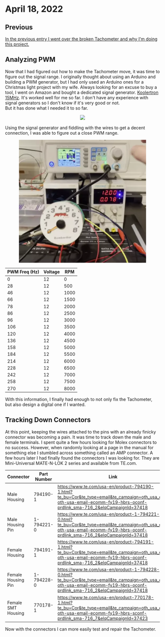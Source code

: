 # April 18, 2022

## Previous

[In the previous entry I went over the broken Tachometer and why I'm doing this project.](../17-04-2022/entry.md)

## Analyzing PWM

Now that I had figured out how to make the Tachometer move, it was time to figure out the signal range.
I originally thought about using an Arduino and building a PWM generator, but I had only used an Arduino ones for a 
Christmas light project with my wife.  Always looking for an excuse to buy a tool, I went on Amazon
and bought a dedicated signal generator.
[Koolertron 15MHz](https://www.amazon.com/gp/product/B07211YWMK/ref=ppx_yo_dt_b_search_asin_title?ie=UTF8&th=1). It's
worked well for me so far.  I don't have any experience with signal generators so I don't know if it's very good or not.  
But it has done what I needed it to so far.

<p align="center">
    <img width="800" src="signal-generator.png">
</p>

Using the signal generator and fiddling with the wires to get a decent connection, I was able to figure out a close PWM
range.

<p align="center">
    <img height="400" src="pwm-range.webp">
</p>

|PWM Freq (Hz)|Voltage|RPM|
|-------------|-------|---|
|0|12|0|
|28|12|500|
|46|12|1000|
|66|12|1500|
|78|12|2000|
|86|12|2500|
|96|12|3000|
|106|12|3500|
|120|12|4000|
|136|12|4500|
|158|12|5000|
|184|12|5500|
|214|12|6000|
|228|12|6500|
|242|12|7000|
|258|12|7500|
|270|12|8000|

With this information, I finally had enough to not only fix the Tachometer, but also design a digital one if I wanted.

## Tracking Down Connectors

At this point, keeping the wires attached to the pins with an already finicky connector was becoming a pain.  It was
time to track down the male and female terminals.  I spent quite a few hours looking for Molex connectors to no success.
However, when randomly looking at a page in the manual for something else I stumbled across something called an AMP
connector.  A few hours later I had finally found the connectors I was looking for.  They are Mini-Universal 
MATE-N-LOK 2 series and available from TE.com.

| Connector          |Part Number|Link|Image|
|--------------------|----------|----|-----|
| Male Housing       |794190-1|https://www.te.com/usa-en/product-794190-1.html?te_bu=Cor&te_type=email&te_campaign=oth_usa_cor-oth-usa-email-ecomm-fy19-hbrs-oconf-prdlink_sma-716_2&elqCampaignId=37418|![](794190-1.webp)|
| Male Housing Pin   |1-794221-0|https://www.te.com/usa-en/product-1-794221-0.html?te_bu=Cor&te_type=email&te_campaign=oth_usa_cor-oth-usa-email-ecomm-fy19-hbrs-oconf-prdlink_sma-716_2&elqCampaignId=37418|![](1-794221-0.webp)|
| Female Housing     |794191-1|https://www.te.com/usa-en/product-794191-1.html?te_bu=Cor&te_type=email&te_campaign=oth_usa_cor-oth-usa-email-ecomm-fy19-hbrs-oconf-prdlink_sma-716_2&elqCampaignId=37418|![](794191-1.webp)|
| Female Housing Pin |1-794228-0|https://www.te.com/usa-en/product-1-794228-0.html?te_bu=Cor&te_type=email&te_campaign=oth_usa_cor-oth-usa-email-ecomm-fy19-hbrs-oconf-prdlink_sma-716_2&elqCampaignId=37418|![](1-794228-0.webp)|
| Female SMT Housing |770178-1|https://www.te.com/usa-en/product-770178-1.html?te_bu=Cor&te_type=email&te_campaign=oth_usa_cor-oth-usa-email-ecomm-fy19-hbrs-sconf-prdlink_sma-716_7&elqCampaignId=37423|![](770178-1.webp)|

Now with the connectors I can more easily test and repair the Tachometer.

